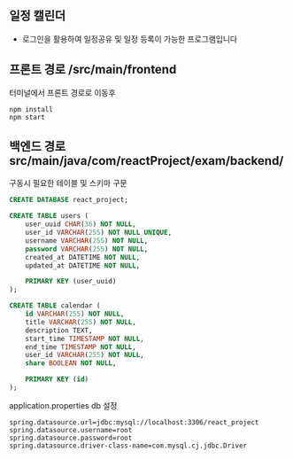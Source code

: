 일정 캘린더
-
- 로그인을 활용하여 일정공유 및 일정 등록이 가능한 프로그램입니다

프론트 경로 /src/main/frontend  
-
터미널에서 프론트 경로로 이동후 
```
npm install
npm start 
```

백엔드 경로 src/main/java/com/reactProject/exam/backend/  
-
구동시 필요한 테이블 및 스키마 구문 
```sql
CREATE DATABASE react_project;

CREATE TABLE users (
    user_uuid CHAR(36) NOT NULL,           
    user_id VARCHAR(255) NOT NULL UNIQUE,  
    username VARCHAR(255) NOT NULL,        
    password VARCHAR(255) NOT NULL,        
    created_at DATETIME NOT NULL,          
    updated_at DATETIME NOT NULL,          

    PRIMARY KEY (user_uuid)                
);

CREATE TABLE calendar (
    id VARCHAR(255) NOT NULL,                  
    title VARCHAR(255) NOT NULL,               
    description TEXT,                          
    start_time TIMESTAMP NOT NULL,             
    end_time TIMESTAMP NOT NULL,               
    user_id VARCHAR(255) NOT NULL,             
    share BOOLEAN NOT NULL,                    

    PRIMARY KEY (id)                           
);
```

application.properties db 설정
```properties
spring.datasource.url=jdbc:mysql://localhost:3306/react_project
spring.datasource.username=root
spring.datasource.password=root
spring.datasource.driver-class-name=com.mysql.cj.jdbc.Driver
```

